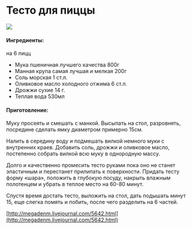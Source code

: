 # Тесто для пиццы

![](https://s-media-cache-ak0.pinimg.com/564x/be/7c/d3/be7cd31dde6167b2cd5530fa86aae4b9.jpg)

#### Ингредиенты:

на 6 пицц

* Мука пшеничная лучшего качества 800г
* Манная крупа самая лучшая и мелкая 200г
* Соль морская 1 ст.л.
* Оливковое масло холодного отжима 6 ст.л.
* Дрожжи сухие 14 г.
* Теплая вода 530мл

#### Приготовление:

Муку просеять и смешать с манкой. Высыпать на стол, разровнять, посредине сделать ямку диаметром примерно 15см.

Налить в середину воду и подмешать вилкой немного муки с внутренних краев. Добавить соль, дрожжи и оливковое масло, постепенно собрать вилкой всю муку в однородную массу.

Долго и качественно промесить тесто руками пока оно не станет эластичным и перестанет прилипать к поверхности. Придать тесту форму «шара», положить в глубокую посуду, накрыть влажным полотенцем и убрать в теплое место на 60-80 минут.

Спустя время достать тесто, выложить на стол, дать подышать минут 15, еще слегка помять и побить, после чего разделить на 6 частей.

[http://megadenm.livejournal.com/5642.html](http://megadenm.livejournal.com/5642.html)

